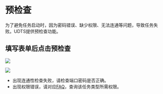 

# 预检查

为了避免任务启动时，因为密码错误、缺少权限、无法连通等问题，导致任务失败。UDTS提供预检查功能。

## 填写表单后点击预检查

![](http://antman-docs.cn-bj.ufileos.com/udtscheck001.png)

![](http://antman-docs.cn-bj.ufileos.com/udtscheck002.png)

- 出现连通性检查失败，请检查端口密码是否正确。
- 出现权限错误，请对应[FAQ](https://docs.ucloud.cn/udts/faq?id=%e9%97%ae%ef%bc%9amysql-%e5%85%a8%e9%87%8f%e8%bf%81%e7%a7%bb%e9%9c%80%e8%a6%81%e6%bb%a1%e8%b6%b3%e5%93%aa%e4%ba%9b%e6%9d%a1%e4%bb%b6)，查询该任务类型所需权限。
